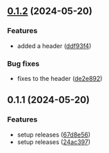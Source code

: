 ## [0.1.2](https://github.com/mr3nz1/next_crash_course/compare/0.1.1...0.1.2) (2024-05-20)

### Features

- added a header ([ddf93f4](https://github.com/mr3nz1/next_crash_course/commit/ddf93f4381be250647317718a7a092dc4053d929))

### Bug fixes

- fixes to the header ([de2e892](https://github.com/mr3nz1/next_crash_course/commit/de2e89204055af964ccea29bcebdbc3ab5da4033))

## 0.1.1 (2024-05-20)

### Features

- setup releases ([67d8e56](https://github.com/mr3nz1/next_crash_course/commit/67d8e56ded89a28dc52f0840e229a8a3c8acf446))
- setup releases ([24ac397](https://github.com/mr3nz1/next_crash_course/commit/24ac397a02f41c73e8b3ace41bd15f49cda7eb92))
